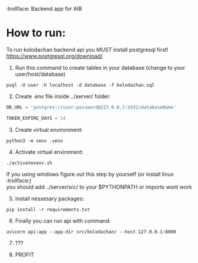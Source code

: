 :trollface:
Backend app for AIB

# How to run: 

To run kolodachan backend api you *MUST* install postgresql first!   
https://www.postgresql.org/download/

1. Run this command to create tables in your database (change to your user/host/database) 
```console
psql -U user -h localhost -d database -f kolodachan.sql
```

2. Create .env file inside ../server/ folder:
```python
DB_URL = 'postgres://user:password@127.0.0.1:5432/databaseName'

TOKEN_EXPIRE_DAYS = 14
``` 

3. Create virtual environment:
```console
python3 -m venv .venv
```

4. Activate virtual enviroment:
```console
./activatevenv.sh
```
If you using windows figure out this step by yourself (or install linux :trollface:)  
you should add ../server/src/ to your $PYTHONPATH or imports wont work

5. Install nessesary packages:
```
pip install -r requirements.txt
```

6. Finally you can run api with command:
```
uvicorn api:app --app-dir src/kolodachan/ --host 127.0.0.1:8000
```

7. ???

8. PROFIT
